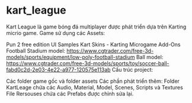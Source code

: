# kart_league
Kart League là game bóng đá multiplayer được phát triển dựa trên Karting micrio game. Game sử dụng các Assets:

Pun 2 free edition
UI Samples
Kart Skins - Karting Microgame Add-Ons
Football Stadium model: https://www.cgtrader.com/free-3d-models/sports/equipment/low-poly-football-stadium
Ball model: https://www.cgtrader.com/free-3d-models/sports/toy/soccer-ball-fabd0c2d-2e03-4e22-a977-120575e113ab
Cấu trúc project:

Các folder game gốc và folder assets
Các phần phát triển thêm:
Folder KartLeage chứa các Audio, Material, Model, Scenes, Scripts và Textures
File Rersouses chứa các Prefabs được chỉnh sửa lại.
